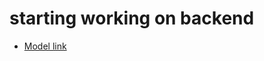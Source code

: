 # starting working on backend
- [Model link ](https://app.eraser.io/workspace/SqMnNa4diNTFwGX84Iop?origin=share)